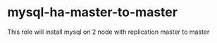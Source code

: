 # mysql-ha-master-to-master
This role will install mysql on 2 node with replication master to master
